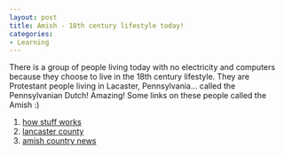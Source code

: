 ```yaml
---
layout: post
title: Amish - 18th century lifestyle today!
categories:
- Learning
---
```



There is a group of people living today with no electricity and computers because they choose to live in the 18th century lifestyle. They are Protestant people living in Lacaster, Pennsylvania... called the Pennsylvanian Dutch! Amazing! Some links on these people called the Amish :)

1. [how stuff works](http://people.howstuffworks.com/amish.htm)
2. [lancaster county](http://www.padutchcountry.com/our_world/amish_religious_traditions.asp)
3. [amish country news](http://www.amishnews.com/amisharticles/fromoldtonew.htm)
